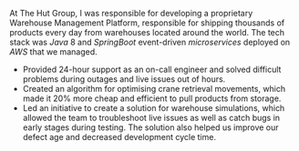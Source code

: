 At The Hut Group, I was responsible for developing a proprietary Warehouse Management Platform, responsible for shipping thousands of products every day from warehouses located around the world. The tech stack was *Java* 8 and *SpringBoot* event-driven *microservices* deployed on *AWS* that we managed.

* Provided 24-hour support as an on-call engineer and solved difficult problems during outages and live issues out of hours.
* Created an algorithm for optimising crane retrieval movements, which made it 20% more cheap and efficient to pull products from storage.
* Led an initiative to create a solution for warehouse simulations, which allowed the team to troubleshoot live issues as well as catch bugs in early stages during testing. The solution also helped us improve our defect age and decreased development cycle time.
